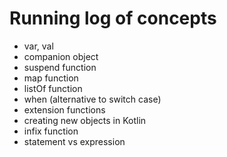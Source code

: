 # Running log of concepts

* var, val
* companion object
* suspend function
* map function
* listOf function
* when \(alternative to switch case\)
* extension functions
* creating new objects in Kotlin
* infix function
* statement vs expression

